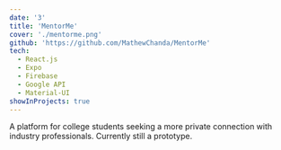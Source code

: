 ```yaml
---
date: '3'
title: 'MentorMe'
cover: './mentorme.png'
github: 'https://github.com/MathewChanda/MentorMe'
tech:
  - React.js
  - Expo
  - Firebase
  - Google API
  - Material-UI
showInProjects: true
---
```


A platform for college students seeking a more private connection with industry professionals. Currently still a prototype.
